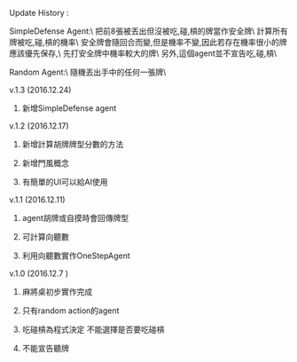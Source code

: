 Update History :

SimpleDefense Agent:\\
    把前8張被丟出但沒被吃,碰,槓的牌當作安全牌\\
    計算所有牌被吃,碰,槓的機率\\
    安全牌會隨回合而變,但是機率不變,因此若存在機率很小的牌應該優先保存,\\
    先打安全牌中機率較大的牌\\
    另外,這個agent並不宣告吃,碰,槓\\

Random Agent:\\
   隨機丟出手中的任何一張牌\\


v.1.3 (2016.12.24)

1. 新增SimpleDefense agent 

v.1.2 (2016.12.17)

1. 新增計算胡牌牌型分數的方法

2. 新增門風概念

3. 有簡單的UI可以給AI使用

v.1.1 (2016.12.11)

1. agent胡牌或自摸時會回傳牌型

2. 可計算向聽數

3. 利用向聽數實作OneStepAgent

v.1.0 (2016.12.7 )

1. 麻將桌初步實作完成

2. 只有random action的agent

3. 吃碰槓為程式決定  不能選擇是否要吃碰槓

4. 不能宣告聽牌
